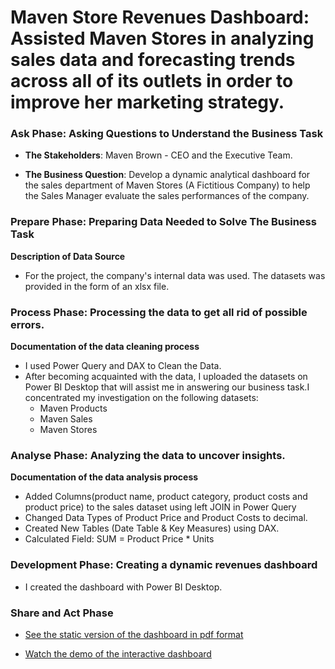 # Maven Store Revenues Dashboard: Assisted Maven Stores in analyzing sales data and forecasting trends across all of its outlets in order to improve her marketing strategy.

### **Ask Phase: Asking Questions to Understand the Business Task** 
- **The Stakeholders**: Maven Brown - CEO and the Executive Team.

- **The Business Question**:  Develop a dynamic analytical dashboard for the sales department of Maven Stores (A Fictitious Company) to help the Sales Manager evaluate the sales performances of the company.

### **Prepare Phase: Preparing Data Needed to Solve The Business Task** 
**Description of Data Source**
- For the project, the company's internal data was used. The datasets was provided in the form of an xlsx file. 


### **Process Phase: Processing the data to get all rid of possible errors.** 
**Documentation of the data cleaning process**
- I used Power Query and DAX to Clean the Data.
- After becoming acquainted with the data, I uploaded the datasets on Power BI Desktop that will assist me in answering our business       task.I concentrated my investigation on the following datasets:
  -  Maven Products
  -  Maven Sales
  -  Maven Stores
 
 ### **Analyse Phase: Analyzing the data to uncover insights.** 
 **Documentation of the data analysis process**
 - Added Columns(product name, product category, product costs and product price) to the sales dataset using left JOIN in Power Query
 - Changed Data Types of Product Price and Product Costs to decimal.
 - Created New Tables (Date Table & Key Measures) using DAX.
 - Calculated Field: SUM = Product Price * Units
 
 ### **Development Phase: Creating a dynamic revenues dashboard** 
 - I created the dashboard with Power BI Desktop.

 
 ### **Share and Act Phase** 
 - [See the static version of the dashboard in pdf format](https://github.com/TolulopeOyejide/DataAnalysisProject_2/blob/daa6c85d17a3530508c660e1453bbfe2852c022d/SmartCare%20HR%20Operational%20Dashboard.pdf)

- [Watch the demo of the interactive dashboard](https://youtu.be/c_DP6lYcx1g)

 
